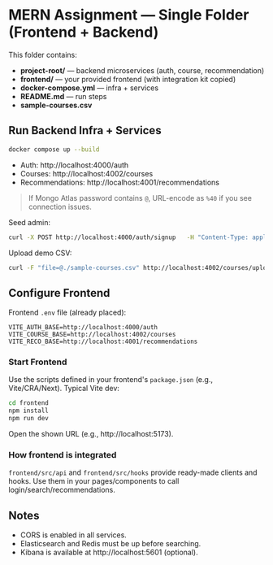 
# MERN Assignment — Single Folder (Frontend + Backend)

This folder contains:
- **project-root/** — backend microservices (auth, course, recommendation)
- **frontend/** — your provided frontend (with integration kit copied)
- **docker-compose.yml** — infra + services
- **README.md** — run steps
- **sample-courses.csv**

## Run Backend Infra + Services
```bash
docker compose up --build
```
- Auth: http://localhost:4000/auth
- Courses: http://localhost:4002/courses
- Recommendations: http://localhost:4001/recommendations

> If Mongo Atlas password contains `@`, URL-encode as `%40` if you see connection issues.

Seed admin:
```bash
curl -X POST http://localhost:4000/auth/signup   -H "Content-Type: application/json"   -d '{"username":"admin","password":"admin123"}'
```

Upload demo CSV:
```bash
curl -F "file=@./sample-courses.csv" http://localhost:4002/courses/upload
```

## Configure Frontend
Frontend `.env` file (already placed):
```
VITE_AUTH_BASE=http://localhost:4000/auth
VITE_COURSE_BASE=http://localhost:4002/courses
VITE_RECO_BASE=http://localhost:4001/recommendations
```

### Start Frontend
Use the scripts defined in your frontend's `package.json` (e.g., Vite/CRA/Next).
Typical Vite dev:
```bash
cd frontend
npm install
npm run dev
```
Open the shown URL (e.g., http://localhost:5173).

### How frontend is integrated
`frontend/src/api` and `frontend/src/hooks` provide ready-made clients and hooks.
Use them in your pages/components to call login/search/recommendations.

## Notes
- CORS is enabled in all services.
- Elasticsearch and Redis must be up before searching.
- Kibana is available at http://localhost:5601 (optional).
